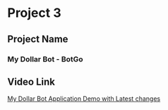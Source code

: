 # Project 3
## Project Name
### My Dollar Bot - BotGo

## Video Link
[My Dollar Bot Application Demo with Latest changes](https://youtu.be/Kpe4u8LHseg) 


